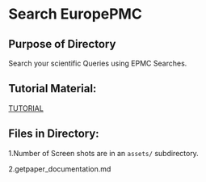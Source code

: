 # Search EuropePMC

## Purpose of Directory 
Search your scientific  Queries using EPMC Searches. 

## Tutorial Material:
[TUTORIAL](eupmc_documentation.md)
 

## Files in Directory:

1.Number of Screen shots are in an `assets/` subdirectory.

2.getpaper_documentation.md




